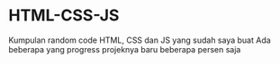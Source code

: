# HTML-CSS-JS
Kumpulan random code HTML, CSS dan JS yang sudah saya buat 
Ada beberapa yang progress projeknya baru beberapa persen saja
